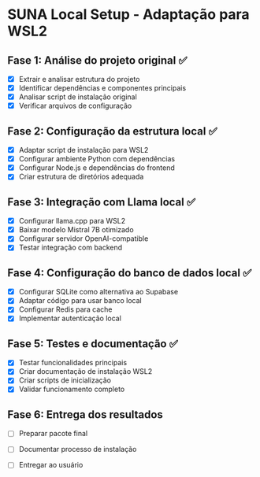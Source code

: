 # SUNA Local Setup - Adaptação para WSL2

## Fase 1: Análise do projeto original ✅
- [x] Extrair e analisar estrutura do projeto
- [x] Identificar dependências e componentes principais
- [x] Analisar script de instalação original
- [x] Verificar arquivos de configuração

## Fase 2: Configuração da estrutura local ✅
- [x] Adaptar script de instalação para WSL2
- [x] Configurar ambiente Python com dependências
- [x] Configurar Node.js e dependências do frontend
- [x] Criar estrutura de diretórios adequada

## Fase 3: Integração com Llama local ✅
- [x] Configurar llama.cpp para WSL2
- [x] Baixar modelo Mistral 7B otimizado
- [x] Configurar servidor OpenAI-compatible
- [x] Testar integração com backend

## Fase 4: Configuração do banco de dados local ✅
- [x] Configurar SQLite como alternativa ao Supabase
- [x] Adaptar código para usar banco local
- [x] Configurar Redis para cache
- [x] Implementar autenticação local

## Fase 5: Testes e documentação ✅
- [x] Testar funcionalidades principais
- [x] Criar documentação de instalação WSL2
- [x] Criar scripts de inicialização
- [x] Validar funcionamento completo

## Fase 6: Entrega dos resultados
- [ ] Preparar pacote final
- [ ] Documentar processo de instalação
- [ ] Entregar ao usuário

